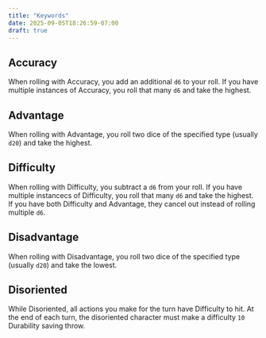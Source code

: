 ```yaml
---
title: "Keywords"
date: 2025-09-05T18:26:59-07:00
draft: true
---
```


## Accuracy
When rolling with Accuracy, you add an additional `d6` to your roll. If you have multiple instances of Accuracy, you roll that many `d6` and take the highest.

## Advantage
When rolling with Advantage, you roll two dice of the specified type (usually `d20`) and take the highest.

## Difficulty
When rolling with Difficulty, you subtract a `d6` from your roll. If you have multiple instancecs of Difficulty, you roll that many `d6` and take the highest. If you have both Difficulty and Advantage, they cancel out instead of rolling multiple `d6`.

## Disadvantage
When rolling with Disadvantage, you roll two dice of the specified type (usually `d20`) and take the lowest.

## Disoriented
While Disoriented, all actions you make for the turn have Difficulty to hit. At the end of each turn, the disoriented character must make a difficulty `10` Durability saving throw.